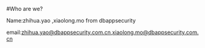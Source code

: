 #Who are we?

Name:zhihua.yao ,xiaolong.mo from dbappsecurity

email:zhihua.yao@dbappsecurity.com.cn,xiaolong.mo@dbappsecurity.com.cn

